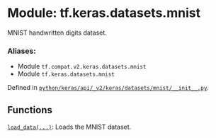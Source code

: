 <div itemscope itemtype="http://developers.google.com/ReferenceObject">
<meta itemprop="name" content="tf.keras.datasets.mnist" />
<meta itemprop="path" content="Stable" />
</div>

# Module: tf.keras.datasets.mnist

MNIST handwritten digits dataset.

### Aliases:

* Module `tf.compat.v2.keras.datasets.mnist`
* Module `tf.keras.datasets.mnist`



Defined in [`python/keras/api/_v2/keras/datasets/mnist/__init__.py`](/code/stable/tensorflow/python/keras/api/_v2/keras/datasets/mnist/__init__.py).

<!-- Placeholder for "Used in" -->


## Functions

[`load_data(...)`](../../../tf/keras/datasets/mnist/load_data.md): Loads the MNIST dataset.

